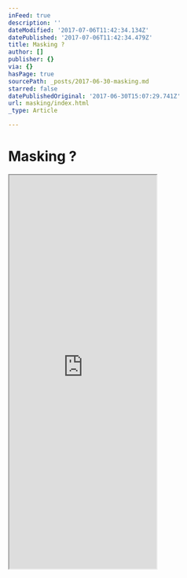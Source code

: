 ```yaml
---
inFeed: true
description: ''
dateModified: '2017-07-06T11:42:34.134Z'
datePublished: '2017-07-06T11:42:34.479Z'
title: Masking ?
author: []
publisher: {}
via: {}
hasPage: true
sourcePath: _posts/2017-06-30-masking.md
starred: false
datePublishedOriginal: '2017-06-30T15:07:29.741Z'
url: masking/index.html
_type: Article

---
```

# Masking ?

<iframe src="https://the-grid.github.io/ed-userhtml/?g=eJylkM1uwjAQhO9-CisXKFLsQ29JyBsgjpzXxjIu_sO7KIKq794QReKnVS-9zqxmv5kO6eJNzwT4fICaoFhD_JNxHgCPtQtgTcPPxS8XB6KMjZTDMAilHCihU5CYtAMf5O38XeRoF28tl6ttJpci3xu-ATydzUqOkXNoTuhubqNNJFPauxPSfvw2oTyo6K6jqlMkcLFlk1EPRh0d1f-j3E0hM9tT5K-MTxcvVD98uuR7ly_GOjlPzToXLNceENfV4-wVx6LX1d8NMIM24iPbqu9UkT37BgD4lNU" height="800" style=""></iframe>